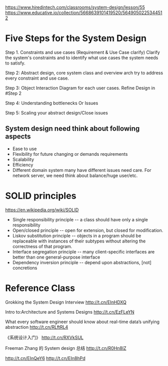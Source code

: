 https://www.hiredintech.com/classrooms/system-design/lesson/55
https://www.educative.io/collection/5668639101419520/5649050225344512

# Five Steps for the System Design
Step 1.  Constraints and use cases (Requirement & Use Case clarify)
	Clarify the system's constraints and to identify what use cases the system needs to satisfy.
	
Step 2: Abstract design, core system class and overview arch
	 try to address every constraint and use case.
	 
Step 3: Object Interaction Diagram for each user cases. Refine Design in #Step 2 

Step 4: Understanding bottlenecks Or Issues

Step 5: Scaling your abstract design/Close issues

## System design need think about following aspects
- Ease to use
- Flexibility for future changing or demands requirements
- Scalability
- Efficiency
- Different domain system many have different issues need care. For network server, we need think about balance/huge user/etc.


# SOLID principles
https://en.wikipedia.org/wiki/SOLID
- Single responsibility principle
-- a class should have only a single responsibility
- Open/closed principle
-- open for extension, but closed for modification.
- Liskov substitution principle
-- objects in a program should be replaceable with instances of their subtypes without altering the correctness of that program.
- Interface segregation principle
-- many client-specific interfaces are better than one general-purpose interface
- Dependency inversion principle
-- depend upon abstractions, [not] concretions

# Reference Class
Grokking the System Design Interview
http://t.cn/EInHDXQ

Intro to:Architecture and Systems Designs
http://t.cn/EzFLeYN

What every software engineer should know about real-time data’s unifying abstraction
http://t.cn/RLftRL4

《系统设计入门》
http://t.cn/RXVkSUL

Freeman Zhang 的 System design 总结
http://t.cn/R0Hn8lZ

http://t.cn/EInQeY6
http://t.cn/EIn8hPd
